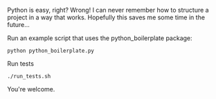 Python is easy, right? Wrong! I can never remember how to structure a
project in a way that works. Hopefully this saves me some time in the future...

Run an example script that uses the python_boilerplate package:

    python python_boilerplate.py

Run tests

    ./run_tests.sh

You're welcome.
